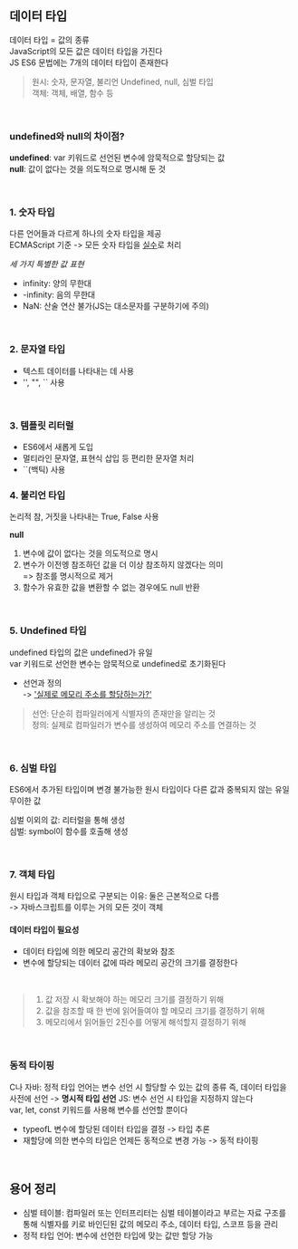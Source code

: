 ## 데이터 타입

데이터 타입 = 값의 종류  
JavaScript의 모든 값은 데이터 타입을 가진다  
JS ES6 문법에는 7개의 데이터 타입이 존재한다

> 원시: 숫자, 문자열, 불리언 Undefined, null, 심벌 타입  
객체: 객체, 배열, 함수 등

<br>

### undefined와 null의 차이점?  
**undefined**: var 키워드로 선언된 변수에 암묵적으로 할당되는 값  
**null**: 값이 없다는 것을 의도적으로 명시해 둔 것

<br>

### 1. 숫자 타입
다른 언어들과 다르게 하나의 숫자 타입을 제공  
ECMAScript 기준 -> 모든 숫자 타입을 <u>실수</u>로 처리


_세 가지 특별한 값 표현_
- infinity: 양의 무한대
- -infinity: 음의 무한대
- NaN: 산술 연산 불가(JS는 대소문자를 구분하기에 주의)

<br>

### 2. 문자열 타입
- 텍스트 데이터를 나타내는 데 사용
- '', "", `` 사용


<br>

### 3. 템플릿 리터럴
- ES6에서 새롭게 도입
- 멀티라인 문자열, 표현식 삽입 등 편리한 문자열 처리
- ``(백틱) 사용


### 4. 불리언 타입
논리적 참, 거짓을 나타내는 True, False 사용

**null**
1. 변수에 값이 없다는 것을 의도적으로 명시
2. 변수가 이전엥 참조하던 값을 더 이상 참조하지 않겠다는 의미  
      => 참조를 명시적으로 제거
3. 함수가 유효한 값을 변환할 수 없는 경우에도 null 반환


<br>

### 5. Undefined 타입
undefined 타입의 값은 undefined가 유일   
var 키워드로 선언한 변수는 암묵적으로 undefined로 초기화된다
- 선언과 정의  
-> <u>'실제로 메모리 주소를 할당하는가?'</u>
> 선언: 단순히 컴파일러에게 식별자의 존재만을 알리는 것  
정의: 실제로 컴파일러가 변수를 생성하여 메모리 주소를 연결하는 것

<br>

### 6. 심벌 타입
ES6에서 추가된 타입이며 변경 불가능한 원시 타입이다
다른 값과 중복되지 않는 유일무이한 값

심벌 이외의 값: 리터럴을 통해 생성  
심벌: symbol이 함수를 호출해 생성

<br>

### 7. 객체 타입
원시 타입과 객체 타입으로 구분되는 이유: 둘은 근본적으로 다름  
-> 자바스크립트를 이루는 거의 모든 것이 객체


#### 데이터 타입이 필요성
- 데이터 타입에 의한 메모리 공간의 확보와 참조
- 변수에 할당되는 데이터 값에 따라 메모리 공간의 크기를 결정한다

<br>

> 1. 값 저장 시 확보해야 하는 메모리 크기를 결정하기 위해
> 2. 값을 참조할 때 한 번에 읽어들여야 할 메모리 크기를 결정하기 위해
> 3. 메모리에서 읽어들인 2진수를 어떻게 해석할지 결정하기 위해 

<br>

### 동적 타이핑
C나 자바: 정적 타입 언어는 변수 선언 시 할당할 수 있는 값의 종류
즉, 데이터 타입을 사전에 선언 ->  **명시적 타입 선언** 
JS: 변수 선언 시 타입을 지정하지 않는다  
var, let, const 키워드를 사용해 변수를 선언할 뿐이다  
- typeofL 변수에 할당된 데이터 타입을 결정 -> 타입 추론  
- 재할당에 의한 변수의 타입은 언제든 동적으로 변경 가능 -> 동적 타이핑

<br>


## 용어 정리
- 심벌 테이블: 컴파일러 또는 인터프리터는 심벌 테이블이라고 부르는 자료 구조를 통해 식별자를 키로 바인딘된 값의 메모리 주소, 데이터 타입, 스코프 등을 관리
- 정적 타입 언어: 변수에 선언한 타입에 맞는 값만 할당 가능


